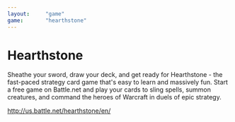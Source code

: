 ```yaml
---
layout:     "game"
game:       "hearthstone"
---
```

# Hearthstone

Sheathe your sword, draw your deck, and get ready for Hearthstone - the fast-paced strategy card game that's easy to learn and massively fun. Start a free game on Battle.net and play your cards to sling spells, summon creatures, and command the heroes of Warcraft in duels of epic strategy.

http://us.battle.net/hearthstone/en/
